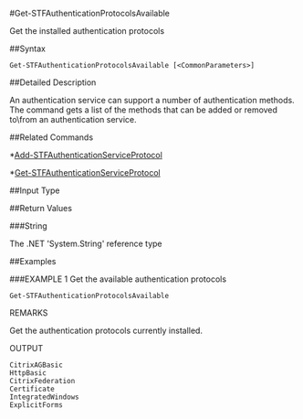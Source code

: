 #Get-STFAuthenticationProtocolsAvailable
Get the installed authentication protocols
##Syntax
```Get-STFAuthenticationProtocolsAvailable [<CommonParameters>]
```
##Detailed Description
An authentication service can support a number of authentication methods. The command gets a list of the methods that can be added or removed to\from an authentication service.
##Related Commands
*[Add-STFAuthenticationServiceProtocol](Add-STFAuthenticationServiceProtocol)
*[Get-STFAuthenticationServiceProtocol](Get-STFAuthenticationServiceProtocol)
##Input Type
##Return Values
###String
The .NET 'System.String' reference type
##Examples
###EXAMPLE 1 Get the available authentication protocols
```Get-STFAuthenticationProtocolsAvailable
```
REMARKS
Get the authentication protocols currently installed.
OUTPUT
```CitrixAGBasic
HttpBasic
CitrixFederation
Certificate
IntegratedWindows
ExplicitForms
```
